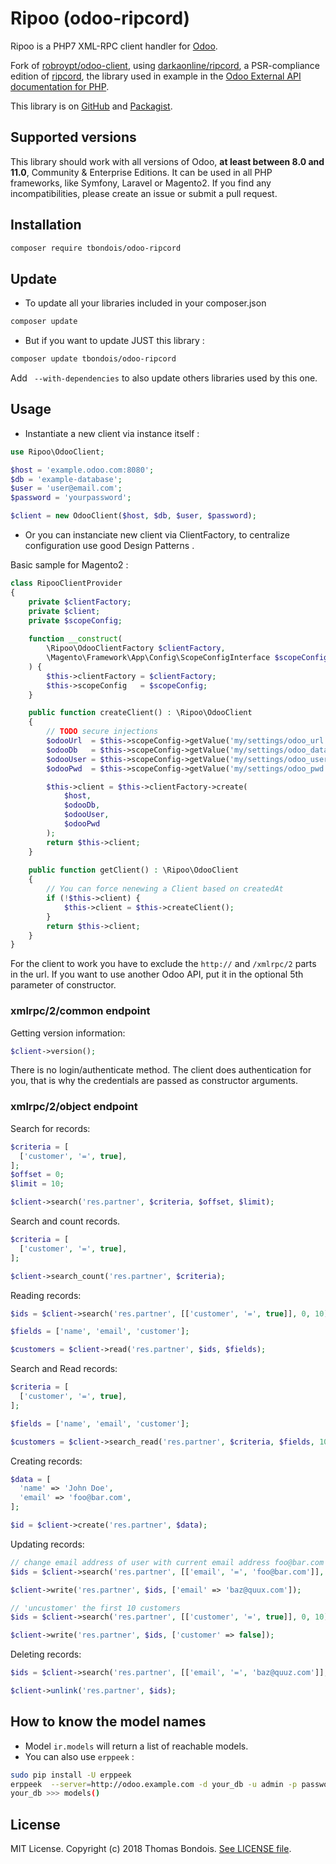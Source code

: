 Ripoo (odoo-ripcord)
=======================

Ripoo is a PHP7 XML-RPC client handler for [Odoo][1]. 

Fork of [robroypt/odoo-client][2], using [darkaonline/ripcord][3], a PSR-compliance edition of [ripcord][4], the library used in example in the [Odoo External API documentation for PHP][6].

This library is on [GitHub][7] and [Packagist][8].

Supported versions
-----------------------

This library should work with all versions of Odoo, **at least between 8.0 and 11.0**, Community & Enterprise Editions. It can be used in all PHP frameworks, like Symfony, Laravel or Magento2.
If you find any incompatibilities, please create an issue or submit a pull request.

Installation
-----------------------

```bash
composer require tbondois/odoo-ripcord
```

Update
-----------------------
- To update all your libraries included in your composer.json
```bash
composer update
```

- But if you want to update JUST this library :
```bash
composer update tbondois/odoo-ripcord
```
Add ` --with-dependencies` to also update others libraries used by this one.

Usage
-----------------------

- Instantiate a new client via instance itself :

```php
use Ripoo\OdooClient;

$host = 'example.odoo.com:8080';
$db = 'example-database';
$user = 'user@email.com';
$password = 'yourpassword';

$client = new OdooClient($host, $db, $user, $password);
```
- Or you can instanciate new client via ClientFactory, to centralize configuration use good Design Patterns . 

Basic sample for Magento2 :

```php
class RipooClientProvider
{
    private $clientFactory;
    private $client;
    private $scopeConfig;
    
    function __construct(
        \Ripoo\OdooClientFactory $clientFactory,
        \Magento\Framework\App\Config\ScopeConfigInterface $scopeConfig
    ) {
        $this->clientFactory = $clientFactory;
        $this->scopeConfig   = $scopeConfig;
    }

    public function createClient() : \Ripoo\OdooClient
    {
        // TODO secure injections
        $odooUrl  = $this->scopeConfig->getValue('my/settings/odoo_url');
        $odooDb   = $this->scopeConfig->getValue('my/settings/odoo_database');
        $odooUser = $this->scopeConfig->getValue('my/settings/odoo_user');
        $odooPwd  = $this->scopeConfig->getValue('my/settings/odoo_pwd');

        $this->client = $this->clientFactory->create(
            $host,
            $odooDb,
            $odooUser,
            $odooPwd
        );
        return $this->client;
    }
    
    public function getClient() : \Ripoo\OdooClient
    {
        // You can force nenewing a Client based on createdAt
        if (!$this->client) {
            $this->client = $this->createClient();
        }
        return $this->client;
    }
}
```

For the client to work you have to exclude the `http://` and `/xmlrpc/2` parts in the url. If you want to use another Odoo API, put it in the optional 5th parameter of constructor.

### xmlrpc/2/common endpoint

Getting version information:

```php
$client->version();
```

There is no login/authenticate method. The client does authentication for you, that is why the credentials are passed as constructor arguments.

### xmlrpc/2/object endpoint

Search for records:

```php
$criteria = [
  ['customer', '=', true],
];
$offset = 0;
$limit = 10;

$client->search('res.partner', $criteria, $offset, $limit);
```

Search and count records.

```php
$criteria = [
  ['customer', '=', true],
];

$client->search_count('res.partner', $criteria);
```

Reading records:

```php
$ids = $client->search('res.partner', [['customer', '=', true]], 0, 10);

$fields = ['name', 'email', 'customer'];

$customers = $client->read('res.partner', $ids, $fields);
```

Search and Read records:

```php
$criteria = [
  ['customer', '=', true],
];

$fields = ['name', 'email', 'customer'];

$customers = $client->search_read('res.partner', $criteria, $fields, 10);
```

Creating records:

```php
$data = [
  'name' => 'John Doe',
  'email' => 'foo@bar.com',
];

$id = $client->create('res.partner', $data);
```

Updating records:

```php
// change email address of user with current email address foo@bar.com
$ids = $client->search('res.partner', [['email', '=', 'foo@bar.com']], 0, 1);

$client->write('res.partner', $ids, ['email' => 'baz@quux.com']);

// 'uncustomer' the first 10 customers
$ids = $client->search('res.partner', [['customer', '=', true]], 0, 10);

$client->write('res.partner', $ids, ['customer' => false]);
```

Deleting records:

```php
$ids = $client->search('res.partner', [['email', '=', 'baz@quuz.com']], 0, 1);

$client->unlink('res.partner', $ids);
```

How to know the model names
---------------------------

- Model `ir.models` will return a list of reachable models.
- You can also use `erppeek` :
```bash
sudo pip install -U erppeek
erppeek  --server=http://odoo.example.com -d your_db -u admin -p password
your_db >>> models()
```


[1]: https://www.odoo.com/
[2]: https://github.com/robroypt/odoo-client
[3]: https://github.com/DarkaOnLine/Ripcord
[4]: https://github.com/poef/ripcord
[6]: https://www.odoo.com/documentation/11.0/api_integration.html
[7]: https://github.com/tbondois/odoo-ripcord
[8]: https://packagist.org/packages/tbondois/odoo-ripcord


License
-----------------------
MIT License. Copyright (c) 2018 Thomas Bondois. [See LICENSE file](LICENSE).
